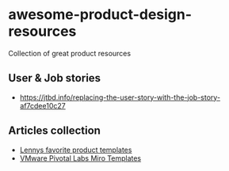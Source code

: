 # awesome-product-design-resources
Collection of great product resources

## User & Job stories
* https://jtbd.info/replacing-the-user-story-with-the-job-story-af7cdee10c27

## Articles collection
* [Lennys favorite product templates](https://www.lennysnewsletter.com/p/my-favorite-templates-issue-37)
* [VMware Pivotal Labs Miro Templates](https://miro.com/miroverse/profile/vmware-pivotal-labs/)

